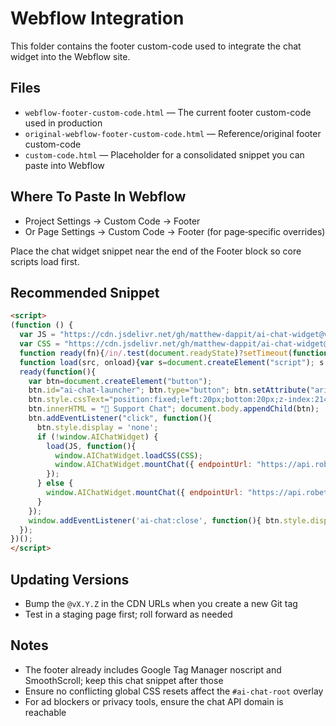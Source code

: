 # Webflow Integration

This folder contains the footer custom-code used to integrate the chat widget into the Webflow site.

## Files

- `webflow-footer-custom-code.html` — The current footer custom-code used in production
- `original-webflow-footer-custom-code.html` — Reference/original footer custom-code
- `custom-code.html` — Placeholder for a consolidated snippet you can paste into Webflow

## Where To Paste In Webflow

- Project Settings → Custom Code → Footer
- Or Page Settings → Custom Code → Footer (for page‑specific overrides)

Place the chat widget snippet near the end of the Footer block so core scripts load first.

## Recommended Snippet

```html
<script>
(function () {
  var JS = "https://cdn.jsdelivr.net/gh/matthew-dappit/ai-chat-widget@v0.1.2/dist/chat-widget.js";
  var CSS = "https://cdn.jsdelivr.net/gh/matthew-dappit/ai-chat-widget@v0.1.2/dist/chat-widget.css";
  function ready(fn){/in/.test(document.readyState)?setTimeout(function(){ready(fn)},9):fn()}
  function load(src, onload){var s=document.createElement("script"); s.src=src; s.async=true; s.onload=onload; document.head.appendChild(s)}
  ready(function(){
    var btn=document.createElement("button");
    btn.id="ai-chat-launcher"; btn.type="button"; btn.setAttribute("aria-label","Open support chat");
    btn.style.cssText="position:fixed;left:20px;bottom:20px;z-index:2147483647;padding:14px 18px;border-radius:50px;border:0;cursor:pointer;background:#4a5d23;color:white;font-weight:600;box-shadow:0 4px 16px rgba(74,93,35,0.3);";
    btn.innerHTML = "💬 Support Chat"; document.body.appendChild(btn);
    btn.addEventListener("click", function(){
      btn.style.display = 'none';
      if (!window.AIChatWidget) {
        load(JS, function(){
          window.AIChatWidget.loadCSS(CSS);
          window.AIChatWidget.mountChat({ endpointUrl: "https://api.robethood.net/api:zwntye2i/ai_chats/website/matchi" });
        });
      } else {
        window.AIChatWidget.mountChat({ endpointUrl: "https://api.robethood.net/api:zwntye2i/ai_chats/website/matchi" });
      }
    });
    window.addEventListener('ai-chat:close', function(){ btn.style.display = '' });
  });
})();
</script>
```

## Updating Versions

- Bump the `@vX.Y.Z` in the CDN URLs when you create a new Git tag
- Test in a staging page first; roll forward as needed

## Notes

- The footer already includes Google Tag Manager noscript and SmoothScroll; keep this chat snippet after those
- Ensure no conflicting global CSS resets affect the `#ai-chat-root` overlay
- For ad blockers or privacy tools, ensure the chat API domain is reachable

